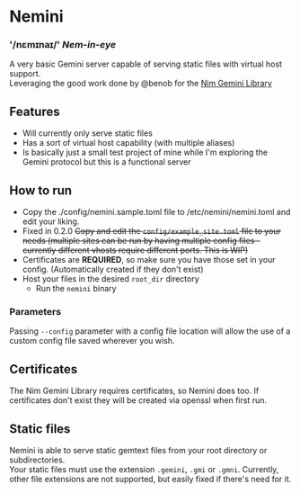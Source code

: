 # Nemini 
### '/nɛmɪnaɪ/' _Nem-in-eye_
A very basic Gemini server capable of serving static files with virtual host support.  
Leveraging the good work done by @benob for the [Nim Gemini Library](https://github.com/benob/gemini)

## Features
* Will currently only serve static files
* Has a sort of virtual host capability (with multiple aliases)
* Is basically just a small test project of mine while I'm exploring the Gemini protocol but this is a functional server

## How to run
* Copy the ./config/nemini.sample.toml file to /etc/nemini/nemini.toml and edit your liking.
* Fixed in 0.2.0 ~~Copy and edit the `config/example_site.toml` file to your needs (multiple sites can be run by having multiple config files - currently different vhosts require different ports. This is WIP)~~
* Certificates are **REQUIRED**, so make sure you have those set in your config. (Automatically created if they don't exist)
* Host your files in the desired `root_dir` directory
   * Run the `nemini` binary

### Parameters
Passing `--config` parameter with a config file location will allow the use of a custom config file saved wherever you wish.

## Certificates
The Nim Gemini Library requires certificates, so Nemini does too. 
If certificates don't exist they will be created via openssl when first run.

## Static files
Nemini is able to serve static gemtext files from your root directory or subdirectories.  
Your static files must use the extension `.gemini`, `.gmi` or `.gmni`. Currently, other file extensions are not supported, but easily fixed if there's need for it. 

